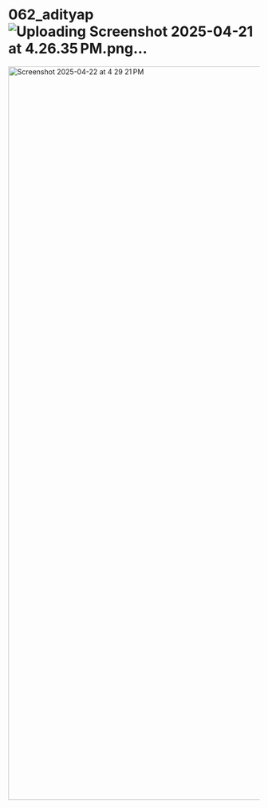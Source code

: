 # 062_adityap![Uploading Screenshot 2025-04-21 at 4.26.35 PM.png…]()
<img width="1470" alt="Screenshot 2025-04-22 at 4 29 21 PM" src="https://github.com/user-attachments/assets/2035f68a-6e29-467a-aab9-84fcc2a3906a" />
